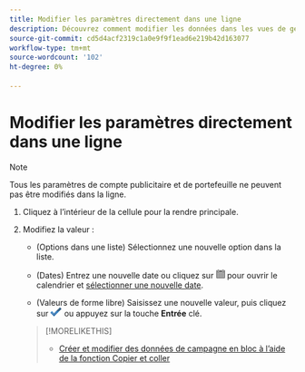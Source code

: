 ```yaml
---
title: Modifier les paramètres directement dans une ligne
description: Découvrez comment modifier les données dans les vues de gestion dans la ligne.
source-git-commit: cd5d4acf2319c1a0e9f9f1ead6e219b42d163077
workflow-type: tm+mt
source-wordcount: '102'
ht-degree: 0%

---
```


# Modifier les paramètres directement dans une ligne

>[!NOTE]
>
>Tous les paramètres de compte publicitaire et de portefeuille ne peuvent pas être modifiés dans la ligne.

1. Cliquez à l’intérieur de la cellule pour la rendre principale.

1. Modifiez la valeur :

   * (Options dans une liste) Sélectionnez une nouvelle option dans la liste.

   * (Dates) Entrez une nouvelle date ou cliquez sur ![Calendrier](/help/search-social-commerce/assets/calendar.png "Calendrier") pour ouvrir le calendrier et [sélectionner une nouvelle date](/help/search-social-commerce/common-tasks/navigation-editing-selection/calendar.md).

   * (Valeurs de forme libre) Saisissez une nouvelle valeur, puis cliquez sur ![Enregistrer](/help/search-social-commerce/assets/select.png "Enregistrer") ou appuyez sur la touche **Entrée** clé.
   >[!MORELIKETHIS]
   >
   >* [Créer et modifier des données de campagne en bloc à l’aide de la fonction Copier et coller](/help/search-social-commerce/campaign-management/campaigns/copy-paste.md)

